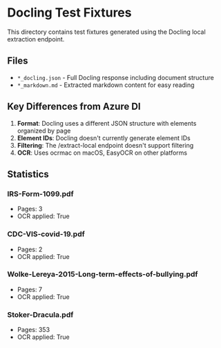 # Docling Test Fixtures

This directory contains test fixtures generated using the Docling local extraction endpoint.

## Files

- `*_docling.json` - Full Docling response including document structure
- `*_markdown.md` - Extracted markdown content for easy reading

## Key Differences from Azure DI

1. **Format**: Docling uses a different JSON structure with elements organized by page
2. **Element IDs**: Docling doesn't currently generate element IDs
3. **Filtering**: The /extract-local endpoint doesn't support filtering
4. **OCR**: Uses ocrmac on macOS, EasyOCR on other platforms

## Statistics

### IRS-Form-1099.pdf

- Pages: 3
- OCR applied: True

### CDC-VIS-covid-19.pdf

- Pages: 2
- OCR applied: True

### Wolke-Lereya-2015-Long-term-effects-of-bullying.pdf

- Pages: 7
- OCR applied: True

### Stoker-Dracula.pdf

- Pages: 353
- OCR applied: True
